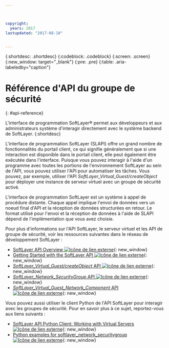 ```yaml
---



copyright:
  years: 2017
lastupdated: "2017-08-10"


---
```


{:shortdesc: .shortdesc}
{:codeblock: .codeblock}
{:screen: .screen}
{:new_window: target="_blank"}
{:pre: .pre}
{:table: .aria-labeledby="caption"}

# Référence d'API du groupe de sécurité
{: #api-reference} 

L'interface de programmation SoftLayer&reg; permet aux développeurs et aux administrateurs système d'interagir directement avec le système backend de SoftLayer. 
{:shortdesc}

L'interface de programmation SoftLayer (SLAPI) offre un grand nombre de fonctionnalités du portail client, ce qui signifie généralement que si une interaction est disponible dans le portail client, elle peut également être exécutée dans l'interface. Puisque vous pouvez interagir à l'aide d'un programme avec toutes les portions de l'environnement SoftLayer au sein de l'API, vous pouvez utiliser l'API pour automatiser les tâches. Vous pouvez, par exemple, utiliser l'API *SoftLayer_Virtual_Guest/createObject* pour déployer une instance de serveur virtuel avec un groupe de sécurité activé.

L'interface de programmation SoftLayer est un système à appel de procédure distante. Chaque appel implique l'envoi de données vers un noeud final d'API et la réception de données structurées en retour. Le format utilisé pour l'envoi et la réception de données à l'aide de SLAPI dépend de l'implémentation que vous avez choisie. 

Pour plus d'informations sur l'API SoftLayer, le serveur virtuel et les API de groupe de sécurité, voir les ressources suivantes dans le réseau de développement SoftLayer :
* [SoftLayer API Overview ![Icône de lien externe](../../icons/launch-glyph.svg "Icône de lien externe")](https://softlayer.github.io/reference/softlayerapi/){: new_window} 
* [Getting Started with the SoftLayer API ![Icône de lien externe](../../icons/launch-glyph.svg "Icône de lien externe")](http://sldn.softlayer.com/article/getting-started){: new_window}
* [*SoftLayer_Virtual_Guest/createObject* API ![Icône de lien externe](../../icons/launch-glyph.svg "Icône de lien externe")](http://sldn.softlayer.com/reference/services/SoftLayer_Virtual_Guest/createObject){: new_window}
* [*SoftLayer_Network_SecurityGroup* API ![Icône de lien externe](../../icons/launch-glyph.svg "Icône de lien externe")](https://sldn.softlayer.com/reference/services/SoftLayer_Network_SecurityGroup){: new_window}
* [*SoftLayer_Virtual_Guest_Network_Component* API ![Icône de lien externe](../../icons/launch-glyph.svg "Icône de lien externe")](http://sldn.softlayer.com/reference/services/SoftLayer_Virtual_Guest_Network_Component){: new_window}

Vous pouvez aussi utiliser le client Python de l'API SoftLayer pour interagir avec les groupes de sécurité. Pour en savoir plus à ce sujet, reportez-vous aux liens suivants :
* [SoftLayer API Python Client: Working with Virtual Servers ![Icône de lien externe](../../icons/launch-glyph.svg "Icône de lien externe")](http://softlayer-python.readthedocs.io/en/latest/cli/vs.html){: new_window}
* [Python examples for softlayer_network_securitygroup ![Icône de lien externe](../../icons/launch-glyph.svg "Icône de lien externe")](https://softlayer.github.io/classes/softlayer_network_securitygroup/){: new_window}
